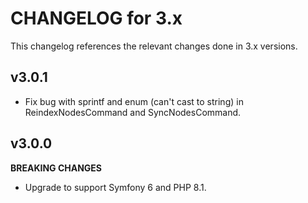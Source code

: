 # CHANGELOG for 3.x
This changelog references the relevant changes done in 3.x versions.


## v3.0.1
* Fix bug with sprintf and enum (can't cast to string) in ReindexNodesCommand and SyncNodesCommand.


## v3.0.0
__BREAKING CHANGES__

* Upgrade to support Symfony 6 and PHP 8.1.
